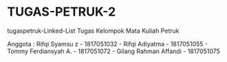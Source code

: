 # TUGAS-PETRUK-2
tugaspetruk-Linked-List Tugas Kelompok Mata Kuliah Petruk

Anggota : Rifqi Syamsu z - 1817051032 - Rifqi Adiyatma - 1817051055 - Tommy Ferdiansyah A. - 1817051072 - Gilang Rahman Affandi - 1817051075

